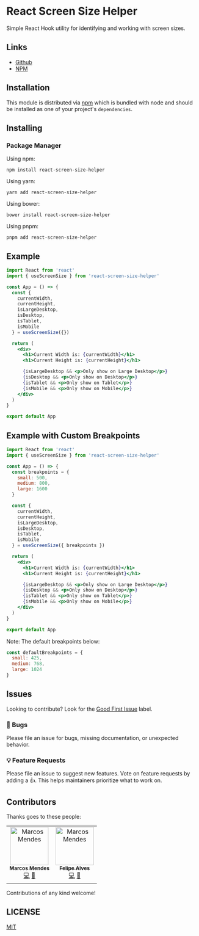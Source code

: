 # React Screen Size Helper

Simple React Hook utility for identifying and working with screen sizes.

## Links


- [Github](https://github.com/iamdevmarcos/React-Screen-Size-Helper)
- [NPM](https://www.npmjs.com/package/react-screen-size-helper)


## Installation

This module is distributed via [npm](https://www.npmjs.com/package/react-screen-size-helper) which is bundled with node and
should be installed as one of your project's `dependencies`.

## Installing

### Package Manager

Using npm:
```
npm install react-screen-size-helper
```

Using yarn:
```
yarn add react-screen-size-helper
```

Using bower:
```
bower install react-screen-size-helper
```

Using pnpm:
```
pnpm add react-screen-size-helper
```

## Example

```jsx
import React from 'react'
import { useScreenSize } from 'react-screen-size-helper'

const App = () => {
  const {
    currentWidth,
    currentHeight,
    isLargeDesktop,
    isDesktop,
    isTablet,
    isMobile
  } = useScreenSize({})

  return (
    <div>
      <h1>Current Width is: {currentWidth}</h1>
      <h1>Current Height is: {currentHeight}</h1>

      {isLargeDesktop && <p>Only show on Large Desktop</p>}
      {isDesktop && <p>Only show on Desktop</p>}
      {isTablet && <p>Only show on Tablet</p>}
      {isMobile && <p>Only show on Mobile</p>}
    </div>
  )
}

export default App
```

## Example with Custom Breakpoints

```jsx
import React from 'react'
import { useScreenSize } from 'react-screen-size-helper'

const App = () => {
  const breakpoints = {
    small: 500,
    medium: 800,
    large: 1600
  }

  const {
    currentWidth,
    currentHeight,
    isLargeDesktop,
    isDesktop,
    isTablet,
    isMobile
  } = useScreenSize({ breakpoints })

  return (
    <div>
      <h1>Current Width is: {currentWidth}</h1>
      <h1>Current Height is: {currentHeight}</h1>

      {isLargeDesktop && <p>Only show on Large Desktop</p>}
      {isDesktop && <p>Only show on Desktop</p>}
      {isTablet && <p>Only show on Tablet</p>}
      {isMobile && <p>Only show on Mobile</p>}
    </div>
  )
}

export default App
```

Note: The default breakpoints below:
```jsx
const defaultBreakpoints = {
  small: 425,
  medium: 768,
  large: 1024
}
```


## Issues

Looking to contribute? Look for the [Good First Issue](https://github.com/iamdevmarcos/React-Screen-Size-Helper/issues) label.

### 🐛 Bugs

Please file an issue for bugs, missing documentation, or unexpected behavior.

### 💡 Feature Requests

Please file an issue to suggest new features. Vote on feature requests by adding
a 👍. This helps maintainers prioritize what to work on.

## Contributors

Thanks goes to these people:
<table>
  <tbody>
    <tr>
      <td align="center"><a href="https://www.linkedin.com/in/iamdevmarcos/"><img src="https://avatars.githubusercontent.com/u/92524722?v=4" width="100px;" alt="Marcos Mendes"/><br /><sub><b>Marcos Mendes</b></sub></a><br /><a href="https://github.com/iamdevmarcos" title="Code">💻</a> <a href="https://www.linkedin.com/in/iamdevmarcos/" title="Linkedin">💼</a></td>
      <td align="center"><a href="https://www.linkedin.com/in/felipealves-/"><img src="https://avatars.githubusercontent.com/u/78622458?v=4" width="100px;" alt="Marcos Mendes"/><br /><sub><b>Felipe Alves</b></sub></a><br /><a href="https://github.com/felpsalvs" title="Code">💻</a> <a href="https://www.linkedin.com/in/felipealves-/" title="Linkedin">💼</a></td>
    </tr>
  </tbody>
  <tfoot>

  </tfoot>
</table>

Contributions of any kind welcome!

## LICENSE

[MIT](LICENSE)
